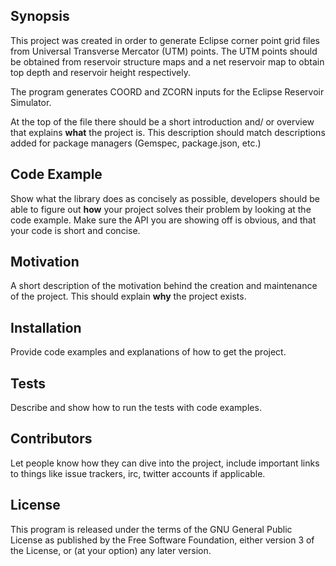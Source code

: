 ## Synopsis

This project was created in order to generate Eclipse corner point grid files from Universal Transverse Mercator (UTM) points. The UTM points should be obtained from reservoir structure maps and a net reservoir map to obtain top depth and reservoir height respectively.

The program generates COORD and ZCORN inputs for the Eclipse Reservoir Simulator. 

At the top of the file there should be a short introduction and/ or overview that explains **what** the project is. This description should match descriptions added for package managers (Gemspec, package.json, etc.)

## Code Example

Show what the library does as concisely as possible, developers should be able to figure out **how** your project solves their problem by looking at the code example. Make sure the API you are showing off is obvious, and that your code is short and concise.

## Motivation

A short description of the motivation behind the creation and maintenance of the project. This should explain **why** the project exists.

## Installation

Provide code examples and explanations of how to get the project.

## Tests

Describe and show how to run the tests with code examples.

## Contributors

Let people know how they can dive into the project, include important links to things like issue trackers, irc, twitter accounts if applicable.

## License

This program is released under the terms of the GNU General Public License as published by the Free Software Foundation, either version 3 of the License, or (at your option) any later version.